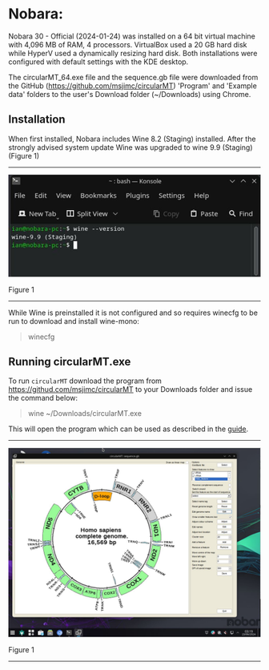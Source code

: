 # Nobara: 
Nobara 30 - Official (2024-01-24) was installed on a 64 bit virtual machine with 4,096 MB of RAM, 4 processors. VirtualBox used a 20 GB hard disk while HyperV used a dynamically resizing hard disk. Both installations were configured with default settings with the KDE desktop.

The circularMT_64.exe file and the sequence.gb file were downloaded from the GitHub (https://github.com/msjimc/circularMT) 'Program' and 'Example data' folders to the user's Download folder (~/Downloads) using Chrome.

## Installation

When first installed, Nobara includes Wine 8.2 (Staging) installed. After the strongly advised system update Wine was upgraded to wine 9.9 (Staging) (Figure 1)

<hr />

![Figure 1](images/nobara_figure1.jpg)

Figure 1

<hr />

While Wine is preinstalled it is not configured and so requires winecfg to be run to download and install wine-mono:

> winecfg

## Running circularMT.exe

 To run ```circularMT``` download the program from https://githud.com/msjimc/circularMT to your Downloads folder and issue the command below:

> wine ~/Downloads/circularMT.exe 

This will open the program which can be used as described in the [guide]( https://github.com/msjimc/circularMT/tree/master/Guide/README.md).

<hr />

![Figure 1](images/nobara_figure2.jpg)

Figure 1

<hr />
